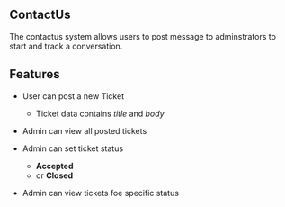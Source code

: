 ## ContactUs

The contactus system allows users to post message to
adminstrators to start and track a conversation.

## Features

- User can post a new Ticket
	- Ticket data contains *title* and *body*
	
- Admin can view all posted tickets
- Admin can set ticket status
	- **Accepted**
	- or **Closed**
- Admin can view tickets foe specific status